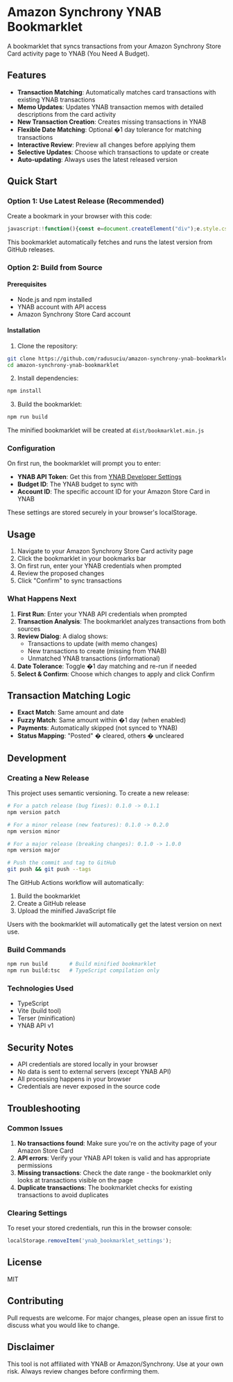 # Amazon Synchrony YNAB Bookmarklet

A bookmarklet that syncs transactions from your Amazon Synchrony Store Card activity page to YNAB (You Need A Budget).

## Features

- **Transaction Matching**: Automatically matches card transactions with existing YNAB transactions
- **Memo Updates**: Updates YNAB transaction memos with detailed descriptions from the card activity
- **New Transaction Creation**: Creates missing transactions in YNAB
- **Flexible Date Matching**: Optional �1 day tolerance for matching transactions
- **Interactive Review**: Preview all changes before applying them
- **Selective Updates**: Choose which transactions to update or create
- **Auto-updating**: Always uses the latest released version

## Quick Start

### Option 1: Use Latest Release (Recommended)

Create a bookmark in your browser with this code:

```javascript
javascript:!function(){const e=document.createElement("div");e.style.cssText="\n    position: fixed;\n    top: 20px;\n    right: 20px;\n    padding: 10px 20px;\n    background: #007bff;\n    color: white;\n    border-radius: 4px;\n    font-family: Arial, sans-serif;\n    z-index: 10000;\n    box-shadow: 0 2px 4px rgba(0,0,0,0.2);\n  ",e.textContent="Loading YNAB Sync Bookmarklet...",document.body.appendChild(e),fetch("https://api.github.com/repos/radusuciu/amazon-synchrony-ynab-bookmarklet/releases/latest").then(e=>e.json()).then(o=>{const n=o.assets.find(e=>"bookmarklet.min.js"===e.name);if(!n)throw new Error("Bookmarklet file not found in latest release");const t=document.createElement("script");t.src=n.browser_download_url,t.onload=()=>{document.body.removeChild(e),document.head.removeChild(t)},t.onerror=()=>{document.body.removeChild(e),document.head.removeChild(t),alert("Failed to load bookmarklet script")},document.head.appendChild(t)}).catch(o=>{document.body.contains(e)&&document.body.removeChild(e),alert(`Failed to load YNAB bookmarklet: ${o.message}\n\nMake sure you're on the Amazon Synchrony activity page.`),console.error("Bookmarklet loading error:",o)})}();
```

This bookmarklet automatically fetches and runs the latest version from GitHub releases.

### Option 2: Build from Source

#### Prerequisites

- Node.js and npm installed
- YNAB account with API access
- Amazon Synchrony Store Card account

#### Installation

1. Clone the repository:
```bash
git clone https://github.com/radusuciu/amazon-synchrony-ynab-bookmarklet.git
cd amazon-synchrony-ynab-bookmarklet
```

2. Install dependencies:
```bash
npm install
```

3. Build the bookmarklet:
```bash
npm run build
```

The minified bookmarklet will be created at `dist/bookmarklet.min.js`

### Configuration

On first run, the bookmarklet will prompt you to enter:

- **YNAB API Token**: Get this from [YNAB Developer Settings](https://app.ynab.com/settings/developer)
- **Budget ID**: The YNAB budget to sync with
- **Account ID**: The specific account ID for your Amazon Store Card in YNAB

These settings are stored securely in your browser's localStorage.

## Usage

1. Navigate to your Amazon Synchrony Store Card activity page
2. Click the bookmarklet in your bookmarks bar
3. On first run, enter your YNAB credentials when prompted
4. Review the proposed changes
5. Click "Confirm" to sync transactions

### What Happens Next

1. **First Run**: Enter your YNAB API credentials when prompted
2. **Transaction Analysis**: The bookmarklet analyzes transactions from both sources
3. **Review Dialog**: A dialog shows:
   - Transactions to update (with memo changes)
   - New transactions to create (missing from YNAB)
   - Unmatched YNAB transactions (informational)
4. **Date Tolerance**: Toggle �1 day matching and re-run if needed
5. **Select & Confirm**: Choose which changes to apply and click Confirm

## Transaction Matching Logic

- **Exact Match**: Same amount and date
- **Fuzzy Match**: Same amount within �1 day (when enabled)
- **Payments**: Automatically skipped (not synced to YNAB)
- **Status Mapping**: "Posted" � cleared, others � uncleared

## Development

### Creating a New Release

This project uses semantic versioning. To create a new release:

```bash
# For a patch release (bug fixes): 0.1.0 -> 0.1.1
npm version patch

# For a minor release (new features): 0.1.0 -> 0.2.0
npm version minor

# For a major release (breaking changes): 0.1.0 -> 1.0.0
npm version major

# Push the commit and tag to GitHub
git push && git push --tags
```

The GitHub Actions workflow will automatically:
1. Build the bookmarklet
2. Create a GitHub release
3. Upload the minified JavaScript file

Users with the bookmarklet will automatically get the latest version on next use.

### Build Commands

```bash
npm run build       # Build minified bookmarklet
npm run build:tsc   # TypeScript compilation only
```

### Technologies Used

- TypeScript
- Vite (build tool)
- Terser (minification)
- YNAB API v1

## Security Notes

- API credentials are stored locally in your browser
- No data is sent to external servers (except YNAB API)
- All processing happens in your browser
- Credentials are never exposed in the source code

## Troubleshooting

### Common Issues

1. **No transactions found**: Make sure you're on the activity page of your Amazon Store Card
2. **API errors**: Verify your YNAB API token is valid and has appropriate permissions
3. **Missing transactions**: Check the date range - the bookmarklet only looks at transactions visible on the page
4. **Duplicate transactions**: The bookmarklet checks for existing transactions to avoid duplicates

### Clearing Settings

To reset your stored credentials, run this in the browser console:
```javascript
localStorage.removeItem('ynab_bookmarklet_settings');
```

## License

MIT

## Contributing

Pull requests are welcome. For major changes, please open an issue first to discuss what you would like to change.

## Disclaimer

This tool is not affiliated with YNAB or Amazon/Synchrony. Use at your own risk. Always review changes before confirming them.
